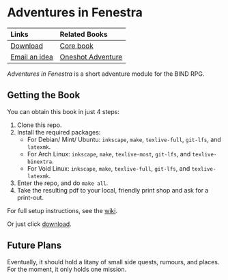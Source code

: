 # Adventures in Fenestra

| Links                          | Related Books                  |
|:-------------------------------|:-------------------------------|
| [Download][aif]                | [Core book][core]              |
| [Email an idea][issues email]  | [Oneshot Adventure][oneshot]   |

*Adventures in Fenestra* is a short adventure module for the BIND RPG.

## Getting the Book

You can obtain this book in just 4 steps:

1. Clone this repo.
1. Install the required packages:
    * For Debian/ Mint/ Ubuntu: `inkscape`, `make`, `texlive-full`, `git-lfs`, and `latexmk`.
    * For Arch Linux: `inkscape`, `make`, `texlive-most`, `git-lfs`, and `texlive-binextra`.
    * For Void Linux: `inkscape`, `make`, `texlive-full`, `git-lfs`, and `texlive-latexmk`.
1. Enter the repo, and do `make all`.
1. Take the resulting pdf to your local, friendly print shop and ask for a print-out.

For full setup instructions, see the [wiki][compiling].

Or just click [download][aif].

## Future Plans

Eventually, it should hold a litany of small side quests, rumours, and places.
For the moment, it only holds one mission.

[compiling]: https://gitlab.com/bindrpg/core/-/wikis/dev/Compiling
[oneshot]: https://gitlab.com/bindrpg/oneshot/-/jobs/artifacts/master/raw/Escape_from_the_Goblin_Horde.pdf?job=build
[core]: https://gitlab.com/bindrpg/metabind/-/jobs/artifacts/master/raw/complete/Core_Rules.pdf?job=build
[aif]: https://gitlab.com/bindrpg/aif/-/jobs/artifacts/master/raw/Adventures_in_Fenestra.pdf?job=build
[goblin hole]: https://gitlab.com/bindrpg/aif/-/jobs/artifacts/master/raw/The_Goblin_Hole.pdf?job=build
[issues email]: mailto:contact-project+bindrpg-aif-16324948-issue-@incoming.gitlab.com

